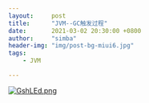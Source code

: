```yaml
---
layout:     post
title:      "JVM--GC触发过程"
date:       2021-03-02 20:30:00 +0800
author:     "simba"
header-img: "img/post-bg-miui6.jpg"
tags:
    - JVM

---
```




[![GshLEd.png](https://s1.ax1x.com/2020/04/06/GshLEd.png)](https://imgchr.com/i/GshLEd)